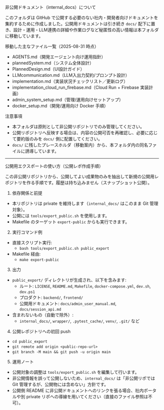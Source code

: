 非公開ドキュメント（internal_docs）について

このフォルダは GitHub で公開する必要のない社内・開発者向けドキュメントを集約するために作成しました。公開用ドキュメントは引き続き `docs/` 配下に置き、設計・運用・LLM連携の詳細や作業ログなど秘匿性の高い情報は本フォルダに移動しています。

移動した主なファイル一覧（2025-08-31 時点）
- AGENTS.md（開発エージェント向け運用指針）
- plannedSystem.md（システム全体設計）
- PlannedDesign.md（UI設計ガイド）
- LLMcommunication.md（LLM入出力契約/プロンプト設計）
- implementation.md（実装状況チェックリスト／更新ログ）
- implementation_cloud_run_firebase.md（Cloud Run + Firebase 実装計画）
- admin_system_setup.md（管理/運用向けセットアップ）
- docker_setup.md（開発/運用向け Docker 手順）

注意事項
- 本フォルダは原則として非公開リポジトリでのみ管理してください。
- 公開リポジトリへ反映する場合は、内容の公開可否を再確認し、必要に応じて要約版のみを `docs/` 側に配置してください。
- `docs/` に残したプレースホルダ（移動案内）から、本フォルダ内の同名ファイルに誘導しています。

---

公開用エクスポートの使い方（公開レポ作成手順）

この非公開リポジトリから、公開してよい成果物のみを抽出して新規の公開用レポジトリを作る手順です。履歴は持ち込みません（スナップショット公開）。

1) 依存関係と前提
- 本リポジトリは private を維持します（`internal_docs/` はこのまま Git 管理対象）。
- 公開には `tools/export_public.sh` を使用します。
- Makefile のターゲット `export-public` からも実行できます。

2) 実行コマンド例
- 直接スクリプト実行:
  - `bash tools/export_public.sh public_export`
- Makefile 経由:
  - `make export-public`

3) 出力
- `public_export/` ディレクトリが生成され、以下を含みます:
  - ルート: `LICENSE`, `README.md`, `Makefile`, `docker-compose.yml`, `dev.sh`, `dev.ps1`
  - プロダクト: `backend/`, `frontend/`
  - 公開用ドキュメント: `docs/admin_user_manual.md`, `docs/session_api.md`
- 含まれないもの（自動で除外）:
  - `internal_docs/`, `wrapper/`, `.pytest_cache/`, `venv/`, `.git/` など

4) 公開レポジトリへの初回 push
- `cd public_export`
- `git remote add origin <public-repo-url>`
- `git branch -M main && git push -u origin main`

5) 運用ノート
- 公開対象の調整は `tools/export_public.sh` を編集して行います。
- 非公開情報を誤って公開しないため、`internal_docs/` は「非公開リポでは Git 管理するが、公開物には含めない」方針です。
- 公開側 README に非公開ドキュメントへのリンクを張る場合、社内ポータルや別 private リポへの導線を用いてください（直接のファイル参照は不可）。
